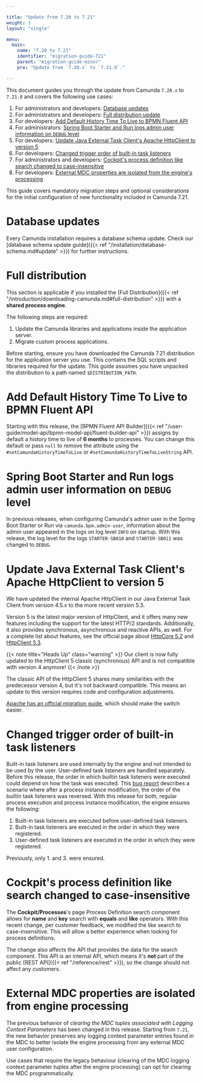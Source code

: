 ```yaml
---

title: "Update from 7.20 to 7.21"
weight: 3
layout: "single"

menu:
  main:
    name: "7.20 to 7.21"
    identifier: "migration-guide-721"
    parent: "migration-guide-minor"
    pre: "Update from `7.20.x` to `7.21.0`."

---
```


This document guides you through the update from Camunda `7.20.x` to `7.21.0` and covers the following use cases:

1. For administrators and developers: [Database updates](#database-updates)
1. For administrators and developers: [Full distribution update](#full-distribution)
1. For developers: [Add Default History Time To Live to BPMN Fluent API](#add-default-history-time-to-live-to-bpmn-fluent-api)
1. For administrators: [Spring Boot Starter and Run logs admin user information on `DEBUG` level](#spring-boot-starter-and-run-logs-admin-user-information-on-debug-level)
1. For developers: [Update Java External Task Client's Apache HttpClient to version 5](#update-java-external-task-client-s-apache-httpclient-to-version-5)
1. For developers: [Changed trigger order of built-in task listeners](#changed-trigger-order-of-built-in-task-listeners)
1. For administrators and developers: [Cockpit's process definition like search changed to case-insensitive](#cockpit-s-process-definition-like-search-changed-to-case-insensitive)
1. For developers: [External MDC properties are isolated from the engine's processing](#external-mdc-properties-are-isolated-from-engine-processing)

This guide covers mandatory migration steps and optional considerations for the initial configuration of new functionality included in Camunda 7.21.

# Database updates

Every Camunda installation requires a database schema update. Check our [database schema update guide]({{< ref "/installation/database-schema.md#update" >}})
for further instructions.

# Full distribution

This section is applicable if you installed the
[Full Distribution]({{< ref "/introduction/downloading-camunda.md#full-distribution" >}})
with a **shared process engine**.

The following steps are required:

1. Update the Camunda libraries and applications inside the application server.
2. Migrate custom process applications.

Before starting, ensure you have downloaded the Camunda 7.21 distribution for the application server you use. This contains the SQL scripts and libraries required for the update. This guide assumes you have unpacked the distribution to a path named `$DISTRIBUTION_PATH`.

# Add Default History Time To Live to BPMN Fluent API

Starting with this release, the [BPMN Fluent API Builder]({{< ref "/user-guide/model-api/bpmn-model-api/fluent-builder-api" >}}) assigns by default a history time to live of **6 months** to processes. You can change this default or pass `null` to remove the attribute using the `#setCamundaHistoryTimeToLive` or `#setCamundaHistoryTimeToLiveString` API.

# Spring Boot Starter and Run logs admin user information on `DEBUG` level

In previous releases, when configuring Camunda's admin user in the Spring Boot Starter or Run via `camunda.bpm.admin-user`, information about the admin user appeared in the logs on log level `INFO` on startup.
With this release, the log level for the logs `STARTER-SB010` and `STARTER-SB011` was changed to `DEBUG`.

# Update Java External Task Client's Apache HttpClient to version 5

We have updated the internal Apache HttpClient in our Java External Task Client from version 4.5.x to the more recent version 5.3.

Version 5 is the latest major version of HttpClient, and it offers many new features including the support for the latest HTTP/2 standards.
Additionally, it also provides synchronous, asynchronous and reactive APIs, as well.
For a complete list about features, see the official page about [HttpCore 5.2][HttpCore52] and [HttpClient 5.3][HttpClient53].

{{< note title="Heads Up" class="warning" >}}
Our client is now fully updated to the HttpClient 5 classic (synchronous) API and is not compatible with version 4 anymore!
{{< /note >}}

The classic API of the HttpClient 5 shares many similarities with the predecessor version 4, but it's not backward compatible.
This means an update to this version requires code and configuration adjustments.

[Apache has an official migration guide][HttpClient53-migration], which should make the switch easier.

[HttpCore52]: https://hc.apache.org/httpcomponents-core-5.2.x/index.html
[HttpClient53]: https://hc.apache.org/httpcomponents-client-5.3.x/index.html
[HttpClient53-migration]: https://hc.apache.org/httpcomponents-client-5.3.x/migration-guide/index.html

# Changed trigger order of built-in task listeners

Built-in task listeners are used internally by the engine and not intended to be used by the user. User-defined task listeners are handled separately. Before this release, the order in which builtin task listeners were executed could depend on how the task was executed. This [bug report](https://github.com/camunda/camunda-bpm-platform/issues/4042) describes a scenario where after a process instance modification, the order of the builtin task listeners was reversed.
With this release for both, regular process execution and process instance modification, the engine ensures the following:

1. Built-in task listeners are executed before user-defined task listeners.
2. Built-in task listeners are executed in the order in which they were registered.
3. User-defined task listeners are executed in the order in which they were registered.

Previously, only 1. and 3. were ensured.

# Cockpit's process definition like search changed to case-insensitive

The **Cockpit/Processes**'s page Process Definition search component allows for **name** and **key** search with **equals** and **like** operators.
With this recent change, per customer feedback, we modified the like search to case-insensitive.
This will allow a better experience when looking for process definitions.

The change also affects the API that provides the data for the search component.
This API is an internal API, which means it's **not** part of the public [REST API]({{< ref "/reference/rest" >}}), so the change should not affect any customers.

# External MDC properties are isolated from engine processing

The previous behavior of _clearing the MDC tuples associated with Logging Context Parameters_ has been changed in this release. Starting from `7.21`, the new behavior preserves any logging context parameter entries found in the MDC to better isolate the engine processing from any external MDC user configuration.

Use cases that require the legacy behaviour (clearing of the MDC logging context parameter tuples after the engine processing) can opt for clearing the MDC programmatically.
